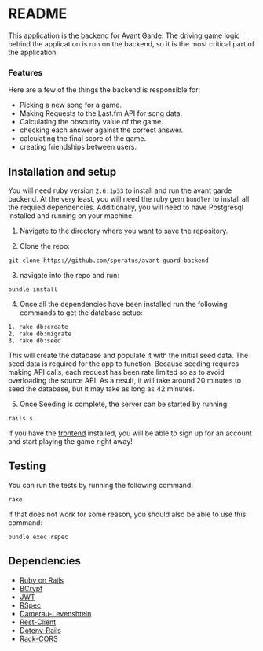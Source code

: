 # README
This application is the backend for [Avant Garde](https://github.com/speratus/avant-guard-frontend).
The driving game logic behind the application is run on the backend, so it is the most critical part of 
the application.

### Features
Here are a few of the things the backend is responsible for:

* Picking a new song for a game.
* Making Requests to the Last.fm API for song data.
* Calculating the obscurity value of the game.
* checking each answer against the correct answer.
* calculating the final score of the game.
* creating friendships between users.

## Installation and setup
You will need ruby version `2.6.1p33` to install and run the avant garde backend.
At the very least, you will need the ruby gem `bundler` to install all the requied
dependencies.
Additionally, you will need to have Postgresql installed and running on your machine.

1. Navigate to the directory where you want to save the repository.

2. Clone the repo:
```
git clone https://github.com/speratus/avant-guard-backend
```

3. navigate into the repo and run:
```
bundle install
```

4. Once all the dependencies have been installed run the following commands to get the 
    database setup:
```
1. rake db:create
2. rake db:migrate
3. rake db:seed
```

This will create the database and populate it with the initial seed data. The seed data is required for the app to
function. Because seeding requires making API calls, each request has been rate limited so as to avoid overloading
the source API. As a result, it will take around 20 minutes to seed the database, but it may take as long as 42 minutes.

5. Once Seeding is complete, the server can be started by running:
```
rails s
```
If you have the [frontend](https://github.com/speratus/avant-guard-frontend) installed, you will be able to sign up for an account 
and start playing the game right away!

## Testing

You can run the tests by running the following command:
```
rake
```
If that does not work for some reason, you should also be able to use this command:
```
bundle exec rspec
```

## Dependencies

* [Ruby on Rails](https://rubyonrails.org/)
* [BCrypt](https://github.com/codahale/bcrypt-ruby)
* [JWT](https://github.com/jwt/ruby-jwt)
* [RSpec](http://rspec.info/)
* [Damerau-Levenshtein](https://github.com/GlobalNamesArchitecture/damerau-levenshtein)
* [Rest-Client](https://github.com/rest-client/rest-client)
* [Dotenv-Rails](https://github.com/bkeepers/dotenv)
* [Rack-CORS](https://github.com/cyu/rack-cors)